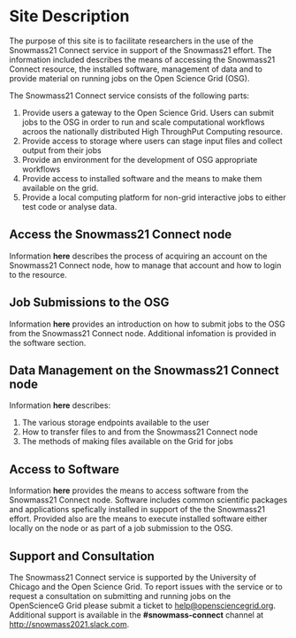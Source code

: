 # Site Description

The purpose of this site is to facilitate researchers in the use of the Snowmass21 Connect service in support of the Snowmass21 effort. The information included describes the means of accessing the Snowmass21 Connect resource, the installed software, management of data and to provide material on running jobs on the Open Science Grid (OSG). 

The Snowmass21 Connect service consists of the following parts:

1. Provide users a gateway to the Open Science Grid. Users can submit jobs to the OSG in order to run and scale computational workflows acroos the nationally distributed High ThroughPut Computing resource.
2. Provide access to storage where users can stage input files and collect output from their jobs
3. Provide an environment for the development of OSG appropriate workflows
4. Provide access to installed software and the means to make them available on the grid.
5. Provide a local computing platform for non-grid interactive jobs to either test code or analyse data. 
  
## Access the Snowmass21 Connect node

Information **here** describes the process of acquiring an account on the Snowmass21 Connect node, how to manage that account and how to login to the resource.

## Job Submissions to the OSG

Information **here** provides an introduction on how to submit jobs to the OSG from the Snowmass21 Connect node. Additional infomation is provided in the software section.

## Data Management on the Snowmass21 Connect node

Information **here** describes:

1. The various storage endpoints available to the user
2. How to transfer files to and from the Snowmass21 Connect node
3. The methods of making files available on the Grid for jobs
                   
## Access to Software

Information **here** provides the means to access software from the Snowmass21 Connect node. Software includes common scientific packages and applications spefically installed in support of the the Snowmass21 effort. Provided also are the means to execute installed software either locally on the node or as part of a job submission to the OSG.

## Support and Consultation

The Snowmass21 Connect service is supported by the University of Chicago and the Open Science Grid. To report issues with the service or to request a consultation on submitting and running jobs on the OpenScienceG Grid please submit a ticket to <help@opensciencegrid.org>. Additional support is available in the **#snowmass-connect** channel at http://snowmass2021.slack.com.

